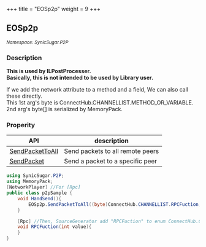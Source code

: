 +++
title = "EOSp2p"
weight = 9
+++

## EOSp2p
<small>*Namespace: SynicSugar.P2P*</small>


### Description
**This is used by ILPostProcesser.**<br>
**Basically, this is not intended to be used by Library user.**<br>

If we add the network attribute to a method and a field, We can also call these directly.<br>
This 1st arg's byte is ConnectHub.CHANNELLIST.METHOD_OR_VARIABLE. 2nd arg's byte[] is serialized by MemoryPack.


### Properity
| API | description |
|---|---|
| [SendPacketToAll](../EOSp2p/sendpackettoall) | Send packets to all remote peers |
| [SendPacket](../EOSp2p/sendpacket) | Send a packet to a specific peer |


```cs
using SynicSugar.P2P;
using MemoryPack;
[NetworkPlayer] //For [Rpc]
public class p2pSample {
    void HandSend(){
        EOSp2p.SendPacketToAll((byte)ConnectHub.CHANNELLIST.RPCFuction, MemoryPack.MemoryPackSerializer.Serialize(3)).Forget();
    }

    [Rpc] //Then, SourceGenerator add "RPCFuction" to enum ConnectHub.CHANNELLIST.
    void RPCFuction(int value){
    }
}
```